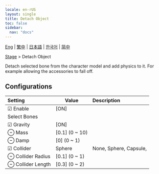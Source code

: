 ```yaml
---
locale: en-rUS
layout: single
title: Detach Object
toc: false
sidebar:
  nav: "docs"
---
```

[Eng](/dancexr/menu/2025.5/stage/detach_object) | [繁中](/tw/dancexr/menu/2025.5/stage/detach_object) | [日本語](/jp/dancexr/menu/2025.5/stage/detach_object) | [한국어](/kr/dancexr/menu/2025.5/stage/detach_object) | [简中](/zh/dancexr/menu/2025.5/stage/detach_object)

[Stage](../menu#Stage) > Detach Object

Detach selected bone from the character model and add physics to it. For example allowing the accessories to fall off.

## Configurations

| Setting | Value | Description |
| :--- | --- | :--- |
| ☑ Enable | [ON] | 
|  Select Bones || 
| ☑ Gravity | [ON] | 
| ⊖ Mass | [0.1] (0 ~ 10) | 
| ⊖ Damp | [0] (0 ~ 1) | 
| ☑ Collider | Sphere | None, Sphere, Capsule, 
| ⊖ Collider Radius | [0.1] (0 ~ 1) | 
| ⊖ Collider Length | [0.3] (0 ~ 2) | 
